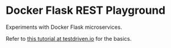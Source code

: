 # Docker Flask REST Playground

Experiments with Docker Flask microservices.

Refer to [this tutorial at testdriven.io](https://testdriven.io/blog/dockerizing-flask-with-postgres-gunicorn-and-nginx/) for the basics.
